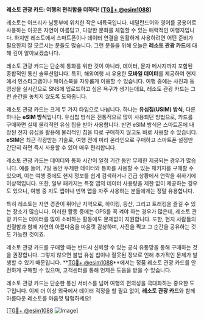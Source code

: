 **레소토 관광 카드: 여행의 편리함을 더하다! [[TG💪+ @esim1088](https://t.me/s/esim1088)]**

레소토는 아프리카 남동부에 위치한 작은 내륙국입니다. 네덜란드어와 영어를 공용어로 사용하는 이곳은 자연이 아름답고, 다양한 문화를 체험할 수 있는 매력적인 여행지입니다. 하지만 레소토에서 스마트폰이나 데이터 연결을 원활하게 사용하려면 어떤 준비가 필요한지 잘 모르시는 분들도 많습니다. 그런 분들을 위해 오늘은 **레소토 관광 카드**에 대해 깊이 알아보겠습니다.

레소토 관광 카드는 단순히 통화를 위한 것이 아니라, 데이터, 문자 메시지까지 포함된 종합적인 통신 솔루션입니다. 특히, 해외여행 시 유용한 **모바일 데이터**를 제공하여 현지에서 인스타그램이나 페이스북을 자유롭게 이용할 수 있습니다. 여행 중에는 사진과 동영상을 실시간으로 SNS에 업로드하고 싶은 욕구가 생기는데요, 레소토 관광 카드는 그런 순간을 놓치지 않도록 도와줍니다.

레소토 관광 카드는 크게 두 가지 타입으로 나뉩니다. 하나는 **유심칩(USIM) 방식**, 다른 하나는 **eSIM 방식**입니다. 유심칩 방식은 전통적으로 많이 사용되던 방법으로, 카드를 구매하면 실제 물리적인 유심 칩을 받아 사용합니다. 반면 eSIM 방식은 스마트폰에 내장된 전자 유심을 활용해 물리적인 칩을 따로 구매하지 않고도 바로 사용할 수 있습니다. **eSIM**은 최근 각광받는 기술로, 여행 전에 미리 온라인으로 구매하고 스마트폰 설정만 간단히 하면 즉시 사용할 수 있어 매우 편리합니다.

레소토 관광 카드는 데이터와 통화 시간이 일정 기간 동안 무제한 제공되는 경우가 많습니다. 예를 들어, 7일 동안 무제한 데이터와 통화를 사용할 수 있는 패키지를 구매할 수 있으며, 이는 여행 중에도 현지 정보를 쉽게 검색하거나 긴급 상황에서 연락을 취하기에 이상적입니다. 또한, 일부 패키지는 특정 앱의 데이터 사용량을 제한 없이 제공하는 경우도 있으니, 여행 중 지도 앱이나 번역 앱을 자주 사용하는 분들에게는 정말 유용합니다.

특히 레소토는 자연 경관이 뛰어난 지역으로, 하이킹, 등산, 그리고 트래킹을 즐길 수 있는 장소가 많습니다. 이러한 활동 중에는 GPS를 꼭 켜야 하는 경우가 많은데, 레소토 관광 카드는 데이터를 많이 소비하는 활동에도 문제없이 지원합니다. 또한, 현지 사람들의 친절함과 함께 자연의 아름다움을 마음껏 감상하며, 사진을 찍고 그 순간을 공유하는 것도 가능한 것이죠.

레소토 관광 카드를 구매할 때는 반드시 신뢰할 수 있는 공식 유통망을 통해 구매하는 것을 권장합니다. 그렇지 않으면 불법 유심 칩이나 잘못된 정보로 인해 추가적인 문제가 발생할 수 있기 때문입니다. **[TG💪+ @esim1088](https://t.me/s/esim1088)**에서는 정품 레소토 관광 카드를 안전하게 구매할 수 있으며, 고객센터를 통해 언제든 도움을 받을 수 있습니다.

레소토 관광 카드는 단순한 통신 서비스를 넘어 여행의 편의성을 극대화하는 중요한 도구입니다. 이제 더 이상 외국에서 데이터 걱정을 할 필요 없이, **레소토 관광 카드**와 함께 아름다운 레소토를 마음껏 탐험하세요!

[[TG💪+ @esim1088](https://t.me/s/esim1088) ![Image](https://i.postimg.cc/Y0z9fWf4/image.png)]